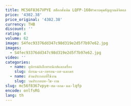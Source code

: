 ```yaml
---
title: MC56F8367VPYE สต็อกดั้งเดิม LQFP-160ตัวควบคุมสัญญาณดิจิตอล
price: '4302.38'
price_original: '4302.38'
currency: THB
discount: ''
rating: 4
volume: 62
image: S4fec93376dd347c98d319e2d5f7b97e62.jpg
images:
  - S4fec93376dd347c98d319e2d5f7b97e62.jpg
video: ''
categories:
  - name: อุปกรณ์อิเล็กทรอนิกส์และเครื่อง
    slug: ปกรณ-เล-กทรอน-กส-และเคร
  - name: ส่วนประกอบที่ใช้งาน
    slug: วนประกอบท-ใช-งาน
slug: mc56f8367vpye-สต-อกด-งเด-lqfp
encode: onlfsRG
lang: th
---
```

  